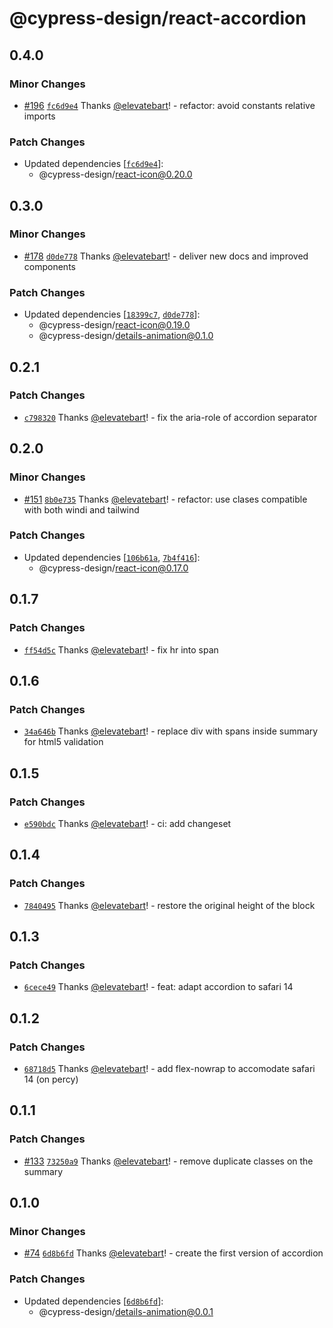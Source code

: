 # @cypress-design/react-accordion

## 0.4.0

### Minor Changes

- [#196](https://github.com/cypress-io/cypress-design/pull/196) [`fc6d9e4`](https://github.com/cypress-io/cypress-design/commit/fc6d9e4fedcc01fa8e01b868b0fa66d8895c37d0) Thanks [@elevatebart](https://github.com/elevatebart)! - refactor: avoid constants relative imports

### Patch Changes

- Updated dependencies [[`fc6d9e4`](https://github.com/cypress-io/cypress-design/commit/fc6d9e4fedcc01fa8e01b868b0fa66d8895c37d0)]:
  - @cypress-design/react-icon@0.20.0

## 0.3.0

### Minor Changes

- [#178](https://github.com/cypress-io/cypress-design/pull/178) [`d0de778`](https://github.com/cypress-io/cypress-design/commit/d0de77843adb87d8f4804219c6dca8f45b15c650) Thanks [@elevatebart](https://github.com/elevatebart)! - deliver new docs and improved components

### Patch Changes

- Updated dependencies [[`18399c7`](https://github.com/cypress-io/cypress-design/commit/18399c72a52288c67af0935384430d4e4cd24251), [`d0de778`](https://github.com/cypress-io/cypress-design/commit/d0de77843adb87d8f4804219c6dca8f45b15c650)]:
  - @cypress-design/react-icon@0.19.0
  - @cypress-design/details-animation@0.1.0

## 0.2.1

### Patch Changes

- [`c798320`](https://github.com/cypress-io/cypress-design/commit/c798320236ec41a43eb74be80f407781e980aaf0) Thanks [@elevatebart](https://github.com/elevatebart)! - fix the aria-role of accordion separator

## 0.2.0

### Minor Changes

- [#151](https://github.com/cypress-io/cypress-design/pull/151) [`8b0e735`](https://github.com/cypress-io/cypress-design/commit/8b0e7356eb64a6b3583d3486dda8ecbb11c34cca) Thanks [@elevatebart](https://github.com/elevatebart)! - refactor: use clases compatible with both windi and tailwind

### Patch Changes

- Updated dependencies [[`106b61a`](https://github.com/cypress-io/cypress-design/commit/106b61a97888f956a4c9d235fde5efb4243e1445), [`7b4f416`](https://github.com/cypress-io/cypress-design/commit/7b4f4162a0d150aa8cab7ec239faebb58c39464d)]:
  - @cypress-design/react-icon@0.17.0

## 0.1.7

### Patch Changes

- [`ff54d5c`](https://github.com/cypress-io/cypress-design/commit/ff54d5c098bec93083b9c2ecc84439a0d3878f56) Thanks [@elevatebart](https://github.com/elevatebart)! - fix hr into span

## 0.1.6

### Patch Changes

- [`34a646b`](https://github.com/cypress-io/cypress-design/commit/34a646bbb5ae613d3ede0f63ac62c8a6bf31dd82) Thanks [@elevatebart](https://github.com/elevatebart)! - replace div with spans inside summary for html5 validation

## 0.1.5

### Patch Changes

- [`e590bdc`](https://github.com/cypress-io/cypress-design/commit/e590bdc4a1f076e00fd1c5d41c461880fbff53d1) Thanks [@elevatebart](https://github.com/elevatebart)! - ci: add changeset

## 0.1.4

### Patch Changes

- [`7840495`](https://github.com/cypress-io/cypress-design/commit/78404955f8fe1f644a53fe087a9cfa02e7088fce) Thanks [@elevatebart](https://github.com/elevatebart)! - restore the original height of the block

## 0.1.3

### Patch Changes

- [`6cece49`](https://github.com/cypress-io/cypress-design/commit/6cece49fc60db7046df81a3f77e9a696326e55a9) Thanks [@elevatebart](https://github.com/elevatebart)! - feat: adapt accordion to safari 14

## 0.1.2

### Patch Changes

- [`68718d5`](https://github.com/cypress-io/cypress-design/commit/68718d5b75ac8affec83d3af3c849c8288282aa3) Thanks [@elevatebart](https://github.com/elevatebart)! - add flex-nowrap to accomodate safari 14 (on percy)

## 0.1.1

### Patch Changes

- [#133](https://github.com/cypress-io/cypress-design/pull/133) [`73250a9`](https://github.com/cypress-io/cypress-design/commit/73250a9d65a890e4be74009978214f49c64e9fce) Thanks [@elevatebart](https://github.com/elevatebart)! - remove duplicate classes on the summary

## 0.1.0

### Minor Changes

- [#74](https://github.com/cypress-io/cypress-design/pull/74) [`6d8b6fd`](https://github.com/cypress-io/cypress-design/commit/6d8b6fd763b0389d748884c35f4ff6dd73724977) Thanks [@elevatebart](https://github.com/elevatebart)! - create the first version of accordion

### Patch Changes

- Updated dependencies [[`6d8b6fd`](https://github.com/cypress-io/cypress-design/commit/6d8b6fd763b0389d748884c35f4ff6dd73724977)]:
  - @cypress-design/details-animation@0.0.1
